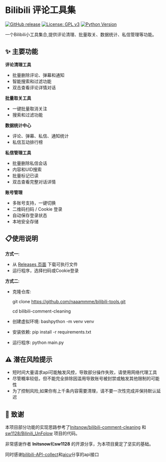 # Bilibili 评论工具集
[![GitHub release](https://img.shields.io/github/release/naaammme/bilibili-tools.svg?style=flat-square&logo=github&color=black)](https://github.com/naaammme/bilibili-tools/releases)
[![License: GPL v3](https://img.shields.io/badge/License-GPLv3-FF69B4.svg)](https://www.gnu.org/licenses/gpl-3.0)
[![Python Version](https://img.shields.io/badge/python-3.8+-blue.svg)](https://python.org)

一个Bilibili小工具集合,提供评论清理、批量取关、数据统计、私信管理等功能。

## ✨ 主要功能
 **评论清理工具**

- 批量删除评论、弹幕和通知
- 智能搜索和过滤功能
- 双击查看评论详情对话

 **批量取关工具**
-  一键批量取消关注
- 搜索和过滤功能

 **数据统计中心**
- 评论、弹幕、私信、通知统计
- 私信互动排行榜

 **私信管理工具**
- 批量删除私信会话 
- 内容和UID搜索 
- 批量标记已读
- 双击查看完整对话详情

 **账号管理**
- 多账号支持，一键切换
-  二维码扫码 / Cookie 登录 
- 自动保存登录状态
-  本地安全存储

## 📋使用说明
**方式一**:
- 从 [Releases 页面](link/to/releases) 下载可执行文件
- 运行程序，选择扫码或Cookie登录

**方式二**:
- 克隆仓库:

  git clone https://github.com/naaammme/bilibili-tools.git

  cd bilibili-comment-cleaning

- 创建虚拟环境:
bashpython -m venv venv
- 安装依赖:
pip install -r requirements.txt
- 运行程序:
python main.py


## ⚠️ 潜在风险提示
- 短时间大量请求api可能触发风控，导致部分操作失败，请使用网络代理工具
- 尽管概率较低，但不能完全排除因滥用导致账号被封禁或触发其他限制的可能性
- 为了控制风险,如果你有上千条内容需要清理，请不要一次性完成并保持默认延迟

## 🙏  致谢

本项目部分功能的实现思路参考了[Initsnow/bilibili-comment-cleaning](https://github.com/Initsnow/bilibili-comment-cleaning) 和[sw1128/Bilinili_UnFolow](https://github.com/sw1128/Bilibili_UnFollow.git)
项目的代码。

非常感谢作者 **Initsnow**和**sw1128** 的开源分享，为本项目奠定了坚实的基础。

同时感谢[bilibili-API-collect](https://github.com/SocialSisterYi/bilibili-API-collect)和[aicu](aicu.cc)分享的api接口
